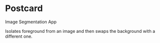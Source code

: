 # Postcard
Image Segmentation App

Isolates foreground from an image and then swaps the background with a different one.
